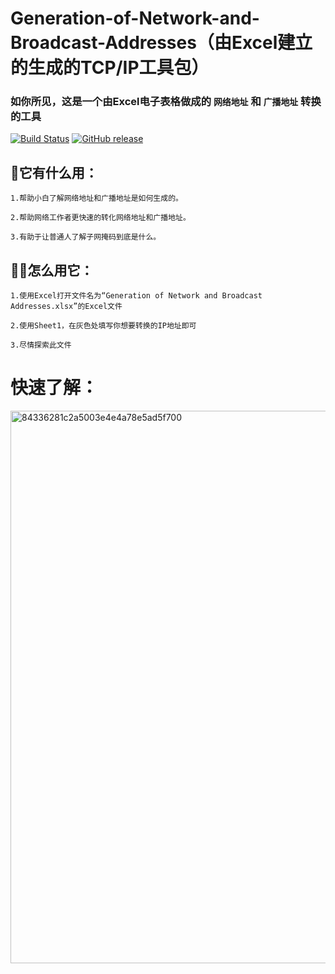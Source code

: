 # Generation-of-Network-and-Broadcast-Addresses（由Excel建立的生成的TCP/IP工具包）

### 如你所见，这是一个由Excel电子表格做成的 `网络地址` 和 `广播地址` 转换的工具
[![Build Status](https://github.com/atelier-anchor/smiley-sans/workflows/build/badge.svg)]( )
[![GitHub release](https://img.shields.io/badge/Release-v1.1-blue)](https://github.com/28778/Generation-of-Network-and-Broadcast-Addresses/releases/tag/v1.1)

## 🤷它有什么用：
```
1.帮助小白了解网络地址和广播地址是如何生成的。

2.帮助网络工作者更快速的转化网络地址和广播地址。

3.有助于让普通人了解子网掩码到底是什么。
```
## 👩‍🎨怎么用它：
```
1.使用Excel打开文件名为“Generation of Network and Broadcast Addresses.xlsx”的Excel文件

2.使用Sheet1，在灰色处填写你想要转换的IP地址即可

3.尽情探索此文件
```
# 快速了解：
<img width="884" alt="84336281c2a5003e4e4a78e5ad5f700" src="https://github.com/28778/Generation-of-Network-and-Broadcast-Addresses/assets/31039562/b09bf261-06d7-4c6c-ba2e-5157a5ef16d2">
